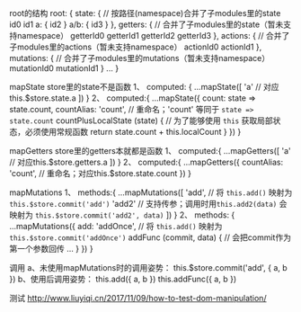 root的结构
root: {
  state: { // 按路径(namespace)合并了子modules里的state
    id0
    id1
    a: {
      id2
    }
    a/b: {
      id3
    }
  },
  getters: { // 合并了子modules里的state（暂未支持namespace）
    getterId0
    getterId1
    getterId2
    getterId3
  },
  actions: { // 合并了子modules里的actions（暂未支持namespace）
    actionId0
    actionId1
  },
  mutations: { // 合并了子modules里的mutations（暂未支持namespace）
    mutationId0
    mutationId1
  }
  ...
}

mapState
store里的state不是函数
1、
computed:
{
  ...mapState([
    'a' // 对应this.$store.state.a
  ])
}
2、
computed:{
  ...mapState({
    count: state => state.count,
    countAlias: 'count', // 重命名；'count' 等同于 `state => state.count`
    countPlusLocalState (state) { // 为了能够使用 `this` 获取局部状态，必须使用常规函数
      return state.count + this.localCount
    }
  })
}

mapGetters
store里的getters本就都是函数
1、
computed:{
  ...mapGetters([
    'a' // 对应this.$store.getters.a
  ])
}
2、
computed:{
  ...mapGetters({
    countAlias: 'count', // 重命名；对应this.$store.state.count
  })
}

mapMutations
1、
methods:{
  ...mapMutations([
    'add', // 将 `this.add()` 映射为 `this.$store.commit('add')`
    'add2' // 支持传参；调用时用`this.add2(data)` 会映射为 `this.$store.commit('add2', data)`
  ])
}
2、
methods: {
  ...mapMutations({
    add: 'addOnce', // 将 `this.add()` 映射为 `this.$store.commit('addOnce')`
    addFunc (commit, data) { // 会把commit作为第一个参数回传
      ...
    }
  })
}

调用
a、未使用mapMutations时的调用姿势：
this.$store.commit('add', {
  a,
  b
})
b、使用后调用姿势：
this.add({
  a,
  b
})
this.addFunc({
  a,
  b
})

测试
http://www.liuyiqi.cn/2017/11/09/how-to-test-dom-manipulation/